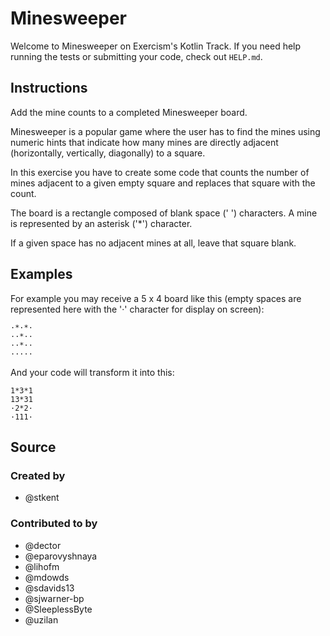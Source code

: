 # Minesweeper

Welcome to Minesweeper on Exercism's Kotlin Track.
If you need help running the tests or submitting your code, check out `HELP.md`.

## Instructions

Add the mine counts to a completed Minesweeper board.

Minesweeper is a popular game where the user has to find the mines using
numeric hints that indicate how many mines are directly adjacent
(horizontally, vertically, diagonally) to a square.

In this exercise you have to create some code that counts the number of
mines adjacent to a given empty square and replaces that square with the
count.

The board is a rectangle composed of blank space (' ') characters. A mine
is represented by an asterisk ('\*') character.

If a given space has no adjacent mines at all, leave that square blank.

## Examples

For example you may receive a 5 x 4 board like this (empty spaces are
represented here with the '·' character for display on screen):

```
·*·*·
··*··
··*··
·····
```

And your code will transform it into this:

```
1*3*1
13*31
·2*2·
·111·
```

## Source

### Created by

- @stkent

### Contributed to by

- @dector
- @eparovyshnaya
- @lihofm
- @mdowds
- @sdavids13
- @sjwarner-bp
- @SleeplessByte
- @uzilan